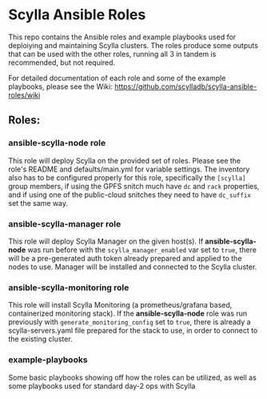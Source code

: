 # Scylla Ansible Roles

This repo contains the Ansible roles and example playbooks used for deploiying and maintaining Scylla clusters.
The roles produce some outputs that can be used with the other roles, running all 3 in tandem is recommended, but not required. 

For detailed documentation of each role and some of the example playbooks, please see the Wiki: https://github.com/scylladb/scylla-ansible-roles/wiki



## Roles:

### ansible-scylla-node role

This role will deploy Scylla on the provided set of roles. Please see the role's README and defaults/main.yml for variable settings.
The inventory also has to be configured properly for this role, specifically the `[scylla]` group members, if using the GPFS snitch much have `dc` and `rack` properties, and if using one of the public-cloud snitches they need to have `dc_suffix` set the same way. 


### ansible-scylla-manager role

This role will deploy Scylla Manager on the given host(s). If __ansible-scylla-node__ was run before with the `scylla_manager_enabled` var set to `true`, there will be a pre-generated auth token already prepared and applied to the nodes to use. Manager will be installed and connected to the Scylla cluster.


### ansible-scylla-monitoring role

This role will install Scylla Monitoring (a prometheus/grafana based, containerized monitoring stack). If the __ansible-scylla-node__ role was run previously with `generate_monitoring_config` set to `true`, there is already a scylla-servers.yaml file prepared for the stack to use, in order to connect to the existing cluster. 


### example-playbooks

Some basic playbooks showing off how the roles can be utilized, as well as some playbooks used for standard day-2 ops with Scylla

